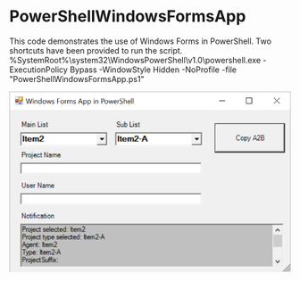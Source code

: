 # PowerShellWindowsFormsApp
This code demonstrates the use of Windows Forms in PowerShell.
Two shortcuts have been provided to run the script.
%SystemRoot%\system32\WindowsPowerShell\v1.0\powershell.exe -ExecutionPolicy Bypass -WindowStyle Hidden -NoProfile -file "PowerShellWindowsFormsApp.ps1"

![alt text](https://github.com/Jellun/PowerShellWindowsFormsApp/blob/main/GUI.PNG?raw=true)
